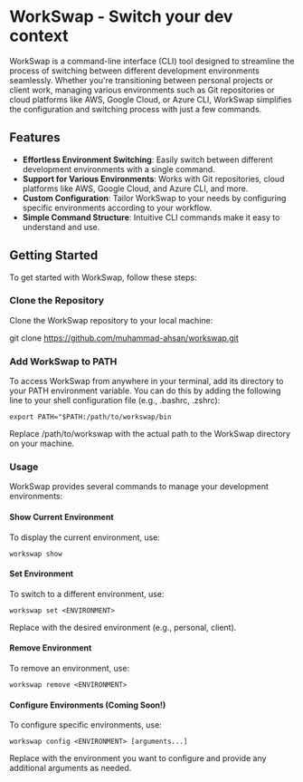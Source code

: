 # WorkSwap - Switch your dev context

WorkSwap is a command-line interface (CLI) tool designed to streamline the process of switching between different development environments seamlessly. Whether you're transitioning between personal projects or client work, managing various environments such as Git repositories or cloud platforms like AWS, Google Cloud, or Azure CLI, WorkSwap simplifies the configuration and switching process with just a few commands.

## Features

* **Effortless Environment Switching**: Easily switch between different development environments with a single command.
* **Support for Various Environments**: Works with Git repositories, cloud platforms like AWS, Google Cloud, and Azure CLI, and more.
* **Custom Configuration**: Tailor WorkSwap to your needs by configuring specific environments according to your workflow.
* **Simple Command Structure**: Intuitive CLI commands make it easy to understand and use.

## Getting Started
To get started with WorkSwap, follow these steps:

### Clone the Repository
Clone the WorkSwap repository to your local machine:

git clone https://github.com/muhammad-ahsan/workswap.git

### Add WorkSwap to PATH
To access WorkSwap from anywhere in your terminal, add its directory to your PATH environment variable. You can do this by adding the following line to your shell configuration file (e.g., .bashrc, .zshrc):

`export PATH="$PATH:/path/to/workswap/bin`

Replace /path/to/workswap with the actual path to the WorkSwap directory on your machine.


### Usage 
WorkSwap provides several commands to manage your development environments:

#### Show Current Environment

To display the current environment, use:


`workswap show`

#### Set Environment
To switch to a different environment, use:

`workswap set <ENVIRONMENT>`

Replace <ENVIRONMENT> with the desired environment (e.g., personal, client).

#### Remove Environment
To remove an environment, use:

`workswap remove <ENVIRONMENT>`

#### Configure Environments (Coming Soon!)
To configure specific environments, use:

`workswap config <ENVIRONMENT> [arguments...]`

Replace <ENVIRONMENT> with the environment you want to configure and provide any additional arguments as needed.

